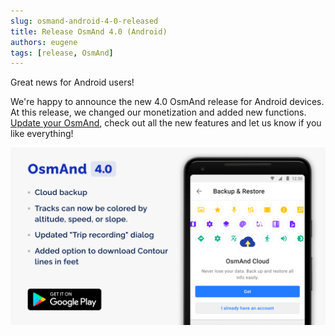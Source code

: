 ```yaml
---
slug: osmand-android-4-0-released
title: Release OsmAnd 4.0 (Android)
authors: eugene
tags: [release, OsmAnd]
---
```


Great news for Android users!

We're happy to announce the new 4.0 OsmAnd release for Android devices. At this release, we changed our monetization and added new functions. [Update your OsmAnd](https://play.google.com/store/apps/details?id=net.osmand), check out all the new features and let us know if you like everything!

![OsmAnd Androie 4.0](./banner.png)

<!--truncate-->

<!--
- New type of subscriptions
- Cloud backup and restore
- Moved 'OsmAnd Live' updates menu
- Added night mode for Topo\Offroad rendering styles
- Added option to download Contour lines in feet
- Updated 'Trip recording' dialog
- Tracks can now be colored by altitude, speed, or slope
- Added option to change the route line appearance
- Added online routing for navigation type
- 'Distance by tap' moved from 'Radius ruler' tool into a separate option
- 'Plan Route' improvements
- New Purchases screen
- New Language dialogue for Voice prompts
- New POI types
- My places: last opened tab is now remembered and will be open next time
- What else is in this release?

## New type of subscriptions

At this release we made two purchase plans for OsmAnd:
- **'Maps+'** plan has one-time payment and annual subscription. It's light paid version with all needed features: monthly map updates, unlimited map downloads, offline Wikipedia and Wikivoyage, terrain maps, nautical depth.
- **'OsmAnd Pro'** plan has monthly and annual subscriptions. It's a full version with all paid features: OsmAnd Cloud, Pro features, hourly map updates, monthly map updates, unlimited map downloads, offline Wikipedia and Wikivoyage, terrain maps, nautical depth.

<p>Full information you can find <a href="https://docs.osmand.net/en/main@latest/osmand/purchases">here</a>.<p>


![OsmAnd Androie 4.0](./purchases_plan.png)

## Cloud backup and restore

<p>New paid function for <a href="https://osmand.net/blog/osmand-android-4-0-released#monetization">'OsmAnd Pro'</a> subscription.</p>

This function allows to make backup and restore all your OsmAnd data: settings, my places, resources. The size of storage is 3 - 50 - 1000 Gb.

Go to **Menu → Settings → Backup & Restore**. Select the data to be exported to backup storage.

![OsmAnd Androie 4.0](./backup_1.png) ![OsmAnd Androie 4.0](./backup_2.png)


## Moved 'OsmAnd Live' updates menu

<p>'OsmAnd Live' updates (function of hourly map updates) moved to <b>"Menu → Downloads maps → Updates"</b>.</p>

![OsmAnd Androie 4.0](./live_1.png) ![OsmAnd Androie 4.0](./live_2.png)


## Added night mode for Topo / Offroad rendering styles

<p>We added <a href="https://docs.osmand.net/en/main@latest/osmand/map/vector-maps#map-mode">night mode</a> for <a href="https://docs.osmand.net/en/main@latest/osmand/map/vector-maps#topo">Topo</a> and <a href="https://docs.osmand.net/en/main@latest/osmand/map/vector-maps#offroad">Offroad</a> rendering styles.</p>

![OsmAnd Androie 4.0](./topo.png)


## Added option to download Contour lines in feet

<p>Now, there is an opportunity to download <a href="https://docs.osmand.net/en/main@latest/osmand/plugins/contour-lines#downloading-files">Contour lines</a> data in <a href="https://en.wikipedia.org/wiki/United_States_customary_units">feet</a>.</p>


![OsmAnd Androie 4.0](./feet_cl_1.png) ![OsmAnd Androie 4.0](./feet_cl_2.png)


## Updated "Trip recording" dialog

We improved and updated "Trip recording" dialog.

Now you can see more detailed information and graphs (Overview, Altitude, Speed) of your trip.

You can set needed parameters for recording and start record of your trip with one tap.

![OsmAnd Androie 4.0](./record_1.png) ![OsmAnd Androie 4.0](./record_2.png)


## Tracks can now be colored by altitude, speed, or slope

<p>Now, any track can be colored by altitude, speed, or slope.</p>
<p>Choose track on the map or in <b>'My places → Tracks'</b>, tap to 'Appearance' button.</p>

![OsmAnd Androie 4.0](./speed.png) ![OsmAnd Androie 4.0](./altitude.png)


## Added option to change the route line appearance

<p>Users can choose an appearance for route line:</p>

<p><b>Menu → Configure profile (choose app profile) → Profile appearance → Customize route line</b></p>

![OsmAnd Androie 4.0](./route_line.png)

## Added online routing for navigation type

<p>Users can choose online routing engines for navigation type:</p>
<p><b>Menu → Configure profile (choose app profile) → Navigation settings → Navigation type → 'Offline/Online' button</b>
</p>
<p>Here you can use predefined templates, or add OSRM, GraphHopper, OpenRouteService, or GPX online routing.</p>

![OsmAnd Androie 4.0](./online_routing.png)


## 'Distance by tap' moved from 'Radius ruler' into a separate option

<p>We separated 'Distance by tap' option from 'Radius ruler' tool.</p>
<p>Now, you can find it in <b>Menu → Configure screen → Remaining elements → Distance by tap</b>.</p>

![OsmAnd Androie 4.0](./distance_by_tap_1.png) ![OsmAnd Androie 4.0](./distance_by_tap_2.png)


## 'Plan Route' improvements

<p>At this release, we continued to improve our <a href="https://osmand.net/features/plan-route#pr-android">'Plan Route'</a> tool.</p>
<p>Now, you can see a landscape of your trip planning by switching between points and graphs (Overview, Altitude, Slope, Road type, Surface, Steepness) tabs.</p>

![OsmAnd Androie 4.0](./plan_route_1.png) ![OsmAnd Androie 4.0](./plan_route_2.png)


<p>We added the ability to change navigation options, accessing configure map and search without leaving 'Plan route' tool. Just, you need to click buttons on the screen.</p>

![OsmAnd Androie 4.0](./plan_route_3.png) ![OsmAnd Androie 4.0](./plan_route_4.png)


## New Purchases screen

<p>Now, there is a new 'Purchases' screen with detailed information about purchasing and 'Restore purchases' button.</p>

![OsmAnd Androie 4.0](./purchases_menu.png) 


## New Language dialogue for Voice prompts

<p>Redesigned dialog for selecting the language for navigation instructions. Now it's easier to choose and download the needed language and type of voice guidance:
<b>Menu → Configure profile → Navigation settings → Voice prompts → Language</b>.</p>

![OsmAnd Androie 4.0](./voice_prompts_1.png) ![OsmAnd Androie 4.0](./voice_prompts_2.png) 


## New POI types

<p>Added new POI types: clubs, music, social, scout, freemasonry.</p>


## My places: last opened tab is now remembered and will be open next time

<p>Your last opened tab in 'My places' menu is remembered. And this tab will be open next time.</p>


## What else is in this release?

- Various fixes for RTL
- Fixed issue with units of measurement
- Fixed issue with sharing more than one hundred favorite points
- Fixed crashes with Public transport navigation
- Improved search algorithm -->